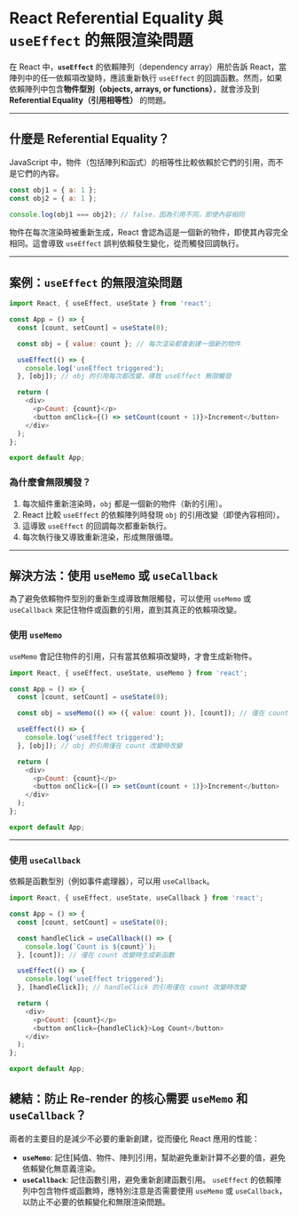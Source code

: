 # React Referential Equality 與 `useEffect` 的無限渲染問題

在 React 中，**`useEffect`** 的依賴陣列（dependency array）用於告訴 React，當陣列中的任一依賴項改變時，應該重新執行 `useEffect` 的回調函數。然而，如果依賴陣列中包含**物件型別（objects, arrays, or functions）**，就會涉及到 **Referential Equality（引用相等性）** 的問題。

---

## **什麼是 Referential Equality？**
JavaScript 中，物件（包括陣列和函式）的相等性比較依賴於它們的引用，而不是它們的內容。

```javascript
const obj1 = { a: 1 };
const obj2 = { a: 1 };

console.log(obj1 === obj2); // false，因為引用不同，即使內容相同
```

物件在每次渲染時被重新生成，React 會認為這是一個新的物件，即使其內容完全相同。這會導致 `useEffect` 誤判依賴發生變化，從而觸發回調執行。

---

## **案例：`useEffect` 的無限渲染問題**

```javascript
import React, { useEffect, useState } from 'react';

const App = () => {
  const [count, setCount] = useState(0);

  const obj = { value: count }; // 每次渲染都會創建一個新的物件

  useEffect(() => {
    console.log('useEffect triggered');
  }, [obj]); // obj 的引用每次都改變，導致 useEffect 無限觸發

  return (
    <div>
      <p>Count: {count}</p>
      <button onClick={() => setCount(count + 1)}>Increment</button>
    </div>
  );
};

export default App;
```

### **為什麼會無限觸發？**
1. 每次組件重新渲染時，`obj` 都是一個新的物件（新的引用）。
2. React 比較 `useEffect` 的依賴陣列時發現 `obj` 的引用改變（即使內容相同）。
3. 這導致 `useEffect` 的回調每次都重新執行。
4. 每次執行後又導致重新渲染，形成無限循環。

---

## **解決方法：使用 `useMemo` 或 `useCallback`**

為了避免依賴物件型別的重新生成導致無限觸發，可以使用 `useMemo` 或 `useCallback` 來記住物件或函數的引用，直到其真正的依賴項改變。

### **使用 `useMemo`**

`useMemo` 會記住物件的引用，只有當其依賴項改變時，才會生成新物件。

```javascript
import React, { useEffect, useState, useMemo } from 'react';

const App = () => {
  const [count, setCount] = useState(0);

  const obj = useMemo(() => ({ value: count }), [count]); // 僅在 count 改變時創建新物件

  useEffect(() => {
    console.log('useEffect triggered');
  }, [obj]); // obj 的引用僅在 count 改變時改變

  return (
    <div>
      <p>Count: {count}</p>
      <button onClick={() => setCount(count + 1)}>Increment</button>
    </div>
  );
};

export default App;
```

---

### **使用 `useCallback`**
依賴是函數型別（例如事件處理器），可以用 `useCallback`。

```javascript
import React, { useEffect, useState, useCallback } from 'react';

const App = () => {
  const [count, setCount] = useState(0);

  const handleClick = useCallback(() => {
    console.log(`Count is ${count}`);
  }, [count]); // 僅在 count 改變時生成新函數

  useEffect(() => {
    console.log('useEffect triggered');
  }, [handleClick]); // handleClick 的引用僅在 count 改變時改變

  return (
    <div>
      <p>Count: {count}</p>
      <button onClick={handleClick}>Log Count</button>
    </div>
  );
};

export default App;
```
## **總結：防止 Re-render 的核心需要 `useMemo` 和 `useCallback`？**
兩者的主要目的是減少不必要的重新創建，從而優化 React 應用的性能：
- **`useMemo`**: 記住[純值、物件、陣列]引用，幫助避免重新計算不必要的值，避免依賴變化無意義渲染。
- **`useCallback`**: 記住函數引用，避免重新創建函數引用。
 `useEffect` 的依賴陣列中包含物件或函數時，應特別注意是否需要使用 `useMemo` 或 `useCallback`，以防止不必要的依賴變化和無限渲染問題。


